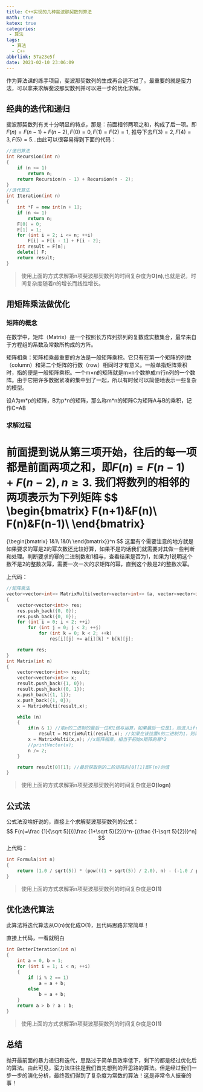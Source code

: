 ```yaml
---
title: C++实现的几种斐波那契数列算法
math: true
katex: true
categories:
 - 算法
tags:
  - 算法
  - C++
abbrlink: 57a23e5f
date: 2021-02-10 23:06:09
---
```


作为算法课的练手项目，斐波那契数列的生成再合适不过了。最重要的就是蛮力法，可以拿来求解斐波那契数列并可以进一步的优化求解。



## 经典的迭代和递归

斐波那契数列有关十分明显的特点，那是：前面相邻两项之和，构成了后一项。即$F(n)=F(n-1)+F(n-2), F(0)=0, F(1)=F(2)=1$, 推导下去$F(3)=2, F(4)=3, F(5)=5...$由此可以很容易得到下面的代码：

```cpp
//递归算法
int Recursion(int n)
{
    if (n <= 1)
        return n;
    return Recursion(n - 1) + Recursion(n - 2);
}
//迭代算法
int Iteration(int n)
{
    int *F = new int[n + 1];
    if (n <= 1)
        return n;
    F[0] = 0;
    F[1] = 1;
    for (int i = 2; i <= n; ++i)
        F[i] = F[i - 1] + F[i - 2];
    int result = F[n];
    delete[] F;
    return result;
}
```

> 使用上面的方式求解第n项斐波那契数列的时间复杂度为**O(n)**,也就是说，时间复杂度随着n的增长而线性增长。

## 用矩阵乘法做优化

### 矩阵的概念

在数学中，矩阵（Matrix）是一个按照长方阵列排列的复数或实数集合，最早来自于方程组的系数及常数所构成的方阵。

矩阵相乘：矩阵相乘最重要的方法是一般矩阵乘积。它只有在第一个矩阵的列数（column）和第二个矩阵的行数（row）相同时才有意义。一般单指矩阵乘积时，指的便是一般矩阵乘积。一个m×n的矩阵就是m×n个数排成m行n列的一个数阵。由于它把许多数据紧凑的集中到了一起，所以有时候可以简便地表示一些复杂的模型。

设A为m\*p的矩阵，B为p\*n的矩阵，那么称m\*n的矩阵C为矩阵A与B的乘积，记作C=AB

### 求解过程

前面提到说从第三项开始，往后的每一项都是前面两项之和，即$F(n)=F(n-1)+F(n-2), n≥3$. 我们将数列的相邻的两项表示为下列矩阵
$$
\begin{bmatrix}
F(n+1)&F(n)\\
F(n)&F(n-1)\\
\end{bmatrix}
=
{\begin{bmatrix}
1&1\\
1&0\\
\end{bmatrix}}^n
$$
这里有个需要注意的地方就是如果要求的幂是2的幂次数还比较好算，如果不是的话我们就需要对其做一些判断和处理。判断要求的幂的二进制数和1相与，查看结果是否为1，如果为1说明这个数不是2的整数次幂，需要一次一次的求矩阵的幂，直到这个数是2的整数次幂。

上代码：

```cpp
//矩阵乘法
vector<vector<int>> MatrixMulti(vector<vector<int>> &a, vector<vector<int>> &b)
{
    vector<vector<int>> res;
    res.push_back({0, 0});
    res.push_back({0, 0});
    for (int i = 0; i < 2; ++i)
        for (int j = 0; j < 2; ++j)
            for (int k = 0; k < 2; ++k)
                res[i][j] += a[i][k] * b[k][j];

    return res;
}
int Matrix(int n)
{
    vector<vector<int>> result;
    vector<vector<int>> x;
    result.push_back({1, 0});
    result.push_back({0, 1});
    x.push_back({1, 1});
    x.push_back({1, 0});
    x = MatrixMulti(result,x);

    while (n)
    {
        if(n & 1) //取n的二进制的最后一位和1做与运算，如果最后一位是1，则进入if体内部
            result = MatrixMulti(result,x); //如果在该位置n的二进制为1，则计算result和x矩阵
        x = MatrixMulti(x,x); //x矩阵相乘，相当于初始x矩阵的幂*2
        //printVector(x);
        n /= 2;
    }

    return result[0][1]; //最后获取到的二阶矩阵的[0][1]即F(n)的值
}
```

> 使用上面的方式求解第n项斐波那契数列的时间复杂度是**O(logn)**

## 公式法

公式法没啥好说的，直接上个求解斐波那契数列的公式：
$$
F(n)=\frac {1}{\sqrt 5}[{(\frac {1+\sqrt 5}{2})}^n-{(\frac {1-\sqrt 5}{2})}^n]
$$
上代码：

```cpp
int Formula(int n)
{
    return (1.0 / sqrt(5)) * (pow(((1 + sqrt(5)) / 2.0), n) - (-1.0 / pow(((1 + sqrt(5)) / 2.0), n)));
}
```

> 使用上面的方式求解第n项斐波那契数列的时间复杂度是**O(1)**

## 优化迭代算法

此算法将迭代算法从O(n)优化成O(1)，且代码思路非常简单！

直接上代码，一看就明白

```cpp
int BetterIteration(int n)
{
    int a = 0, b = 1;
    for (int i = 1; i < n; ++i)
    {
        if (i % 2 == 1)
            a = a + b;
        else
            b = a + b;
    }
    return a > b ? a : b;
}
```

> 使用上面的方式求解第n项斐波那契数列的时间复杂度是**O(1)**

## 总结

抛开最前面的暴力递归和迭代，思路过于简单且效率低下，剩下的都是经过优化后的算法。由此可见，蛮力法往往是我们首先想到的开思路的算法。但是经过我们一步一步的演化分析，最终我们得到了复杂度为常数的算法！这是非常令人振奋的事！